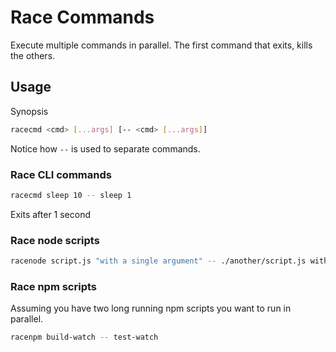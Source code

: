 # Race Commands

Execute multiple commands in parallel.
The first command that exits, kills the others.

## Usage

Synopsis
```sh
racecmd <cmd> [...args] [-- <cmd> [...args]]
```
Notice how `--` is used to separate commands.

### Race CLI commands
```sh
racecmd sleep 10 -- sleep 1
```
Exits after 1 second

### Race node scripts
```sh
racenode script.js "with a single argument" -- ./another/script.js with multiple arguments
```

### Race npm scripts

Assuming you have two long running npm scripts you want to run in parallel.
```sh
racenpm build-watch -- test-watch
```
